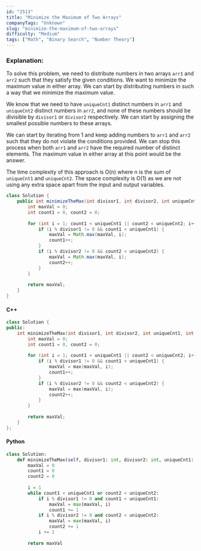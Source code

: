 ```yaml
---
id: "2513"
title: "Minimize the Maximum of Two Arrays"
companyTags: "Unknown"
slug: "minimize-the-maximum-of-two-arrays"
difficulty: "Medium"
tags: ["Math", "Binary Search", "Number Theory"]
---
```


### Explanation:

To solve this problem, we need to distribute numbers in two arrays `arr1` and `arr2` such that they satisfy the given conditions. We want to minimize the maximum value in either array. We can start by distributing numbers in such a way that we minimize the maximum value. 

We know that we need to have `uniqueCnt1` distinct numbers in `arr1` and `uniqueCnt2` distinct numbers in `arr2`, and none of these numbers should be divisible by `divisor1` or `divisor2` respectively. We can start by assigning the smallest possible numbers to these arrays. 

We can start by iterating from 1 and keep adding numbers to `arr1` and `arr2` such that they do not violate the conditions provided. We can stop this process when both `arr1` and `arr2` have the required number of distinct elements. The maximum value in either array at this point would be the answer.

The time complexity of this approach is O(n) where n is the sum of `uniqueCnt1` and `uniqueCnt2`. The space complexity is O(1) as we are not using any extra space apart from the input and output variables.

```java
class Solution {
    public int minimizeTheMax(int divisor1, int divisor2, int uniqueCnt1, int uniqueCnt2) {
        int maxVal = 0;
        int count1 = 0, count2 = 0;
        
        for (int i = 1; count1 < uniqueCnt1 || count2 < uniqueCnt2; i++) {
            if (i % divisor1 != 0 && count1 < uniqueCnt1) {
                maxVal = Math.max(maxVal, i);
                count1++;
            }
            if (i % divisor2 != 0 && count2 < uniqueCnt2) {
                maxVal = Math.max(maxVal, i);
                count2++;
            }
        }
        
        return maxVal;
    }
}
```

#### C++
```cpp
class Solution {
public:
    int minimizeTheMax(int divisor1, int divisor2, int uniqueCnt1, int uniqueCnt2) {
        int maxVal = 0;
        int count1 = 0, count2 = 0;
        
        for (int i = 1; count1 < uniqueCnt1 || count2 < uniqueCnt2; i++) {
            if (i % divisor1 != 0 && count1 < uniqueCnt1) {
                maxVal = max(maxVal, i);
                count1++;
            }
            if (i % divisor2 != 0 && count2 < uniqueCnt2) {
                maxVal = max(maxVal, i);
                count2++;
            }
        }
        
        return maxVal;
    }
};
```

#### Python
```python
class Solution:
    def minimizeTheMax(self, divisor1: int, divisor2: int, uniqueCnt1: int, uniqueCnt2: int) -> int:
        maxVal = 0
        count1 = 0
        count2 = 0
        
        i = 1
        while count1 < uniqueCnt1 or count2 < uniqueCnt2:
            if i % divisor1 != 0 and count1 < uniqueCnt1:
                maxVal = max(maxVal, i)
                count1 += 1
            if i % divisor2 != 0 and count2 < uniqueCnt2:
                maxVal = max(maxVal, i)
                count2 += 1
            i += 1
        
        return maxVal
```
